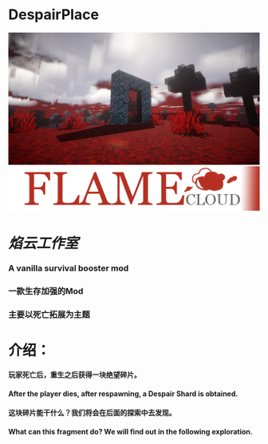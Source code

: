 DespairPlace
=============


![logo4](https://github.com/LEFTFlamelight/DespairPlace/raw/1.16.5-Forge/logo4.png)
![logo2](https://github.com/LEFTFlamelight/DespairPlace/raw/1.16.5-Forge/logo2.png)
# ___焰云工作室___

### A vanilla survival booster mod
### 一款生存加强的Mod
### 主要以死亡拓展为主题


# 介绍：

#### 玩家死亡后，重生之后获得一块绝望碎片。
#### After the player dies, after respawning, a Despair Shard is obtained.
#### 这块碎片能干什么？我们将会在后面的探索中去发现。
#### What can this fragment do? We will find out in the following exploration.
